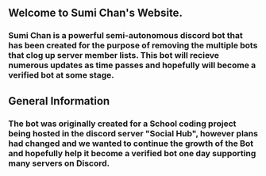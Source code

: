 ## Welcome to Sumi Chan's Website.
### Sumi Chan is a powerful semi-autonomous discord bot that has been created for the purpose of removing the multiple bots that clog up server member lists. This bot will recieve numerous updates as time passes and hopefully will become a verified bot at some stage.

## General Information
### The bot was originally created for a School coding project being hosted in the discord server "Social Hub", however plans had changed and we wanted to continue the growth of the Bot and hopefully help it become a verified bot one day supporting many servers on Discord.
